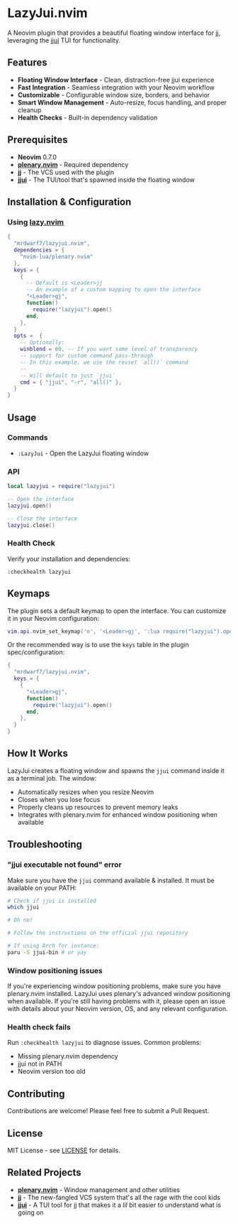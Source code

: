 # LazyJui.nvim

A Neovim plugin that provides a beautiful floating window interface for [jj](https://github.com/jj-vcs/jj),
leveraging the [jjui](https://github.com/idursun/jjui) TUI for functionality.

## Features

- **Floating Window Interface** - Clean, distraction-free jjui experience
- **Fast Integration** - Seamless integration with your Neovim workflow
- **Customizable** - Configurable window size, borders, and behavior
- **Smart Window Management** - Auto-resize, focus handling, and proper cleanup
- **Health Checks** - Built-in dependency validation

## Prerequisites

- **Neovim** 0.7.0
- **[plenary.nvim](https://github.com/nvim-lua/plenary.nvim)** - Required dependency
- **[jj](https://github.com/jj-vcs/jj)** - The VCS used with the plugin
- **[jjui](https://github.com/idursun/jjui)** - The TUI/tool that's spawned inside the floating window

## Installation & Configuration

### Using [lazy.nvim](https://github.com/folke/lazy.nvim)

```lua
{
  "mrdwarf7/lazyjui.nvim",
  dependencies = {
    "nvim-lua/plenary.nvim"
  },
  keys = {
    {
      -- Default is <Leader>jj
      -- An example of a custom mapping to open the interface
      "<Leader>gj",
      function()
        require("lazyjui").open()
      end,
    },
  }
  opts =  {
    -- Optionally: 
    winblend = 69, -- If you want some level of transparency
    -- support for custom command pass-through
    -- In this example, we use the revset `all()` command 
    --
    -- Will default to just `jjui`
    cmd = { "jjui", "-r", "all()" }, 
  }
}
```

## Usage

### Commands

- `:LazyJui` - Open the LazyJui floating window

### API

```lua
local lazyjui = require("lazyjui")

-- Open the interface
lazyjui.open()

-- Close the interface
lazyjui.close()
```

### Health Check

Verify your installation and dependencies:

```vim
:checkhealth lazyjui
```

## Keymaps

The plugin sets a default keymap to open the interface.
You can customize it in your Neovim configuration:

```lua
vim.api.nvim_set_keymap('n', '<Leader>gj', ':lua require("lazyjui").open()<CR>', { noremap = true, silent = true })
```

Or the recommended way is to use the `keys` table in the plugin spec/configuration:

```lua
{
  "mrdwarf7/lazyjui.nvim",
  keys = {
    {
      "<Leader>gj",
      function()
        require("lazyjui").open()
      end,
    },
  }
}
```

## How It Works

LazyJui creates a floating window and spawns the `jjui` command inside it as a terminal job. The window:

- Automatically resizes when you resize Neovim
- Closes when you lose focus
- Properly cleans up resources to prevent memory leaks
- Integrates with plenary.nvim for enhanced window positioning when available

## Troubleshooting

### "jjui executable not found" error

Make sure you have the `jjui` command available & installed. It must be available on your PATH:

```bash
# Check if jjui is installed
which jjui

# Oh no!
```

```bash
# Follow the instructions on the official jjui repository 

# If using Arch for instance: 
paru -S jjui-bin # or yay
```

### Window positioning issues

If you're experiencing window positioning problems, make sure you have plenary.nvim installed. LazyJui uses plenary's advanced window positioning when available.
If you're still having problems with it, please open an issue with details about your Neovim version, OS, and any relevant configuration.

### Health check fails

Run `:checkhealth lazyjui` to diagnose issues. Common problems:

- Missing plenary.nvim dependency
- jjui not in PATH
- Neovim version too old

## Contributing

Contributions are welcome! Please feel free to submit a Pull Request.

## License

MIT License - see [LICENSE](LICENSE) for details.

## Related Projects

- **[plenary.nvim](https://github.com/nvim-lua/plenary.nvim)** - Window management and other utilities
- **[jj](https://github.com/jj-vcs/jj)** - The new-fangled VCS system that's all the rage with the cool kids
- **[jjui](https://github.com/idursun/jjui)** - A TUI tool for jj that makes it a _lil_ bit easier to understand what is going on

